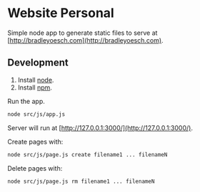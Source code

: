 # Website Personal

Simple node app to generate static files to serve at [http://bradleyoesch.com](http://bradleyoesch.com).

## Development

1. Install [node](https://developer.mozilla.org/en-US/docs/Learn/Server-side/Express_Nodejs/development_environment#installing_node).
1. Install [npm](https://www.npmjs.com/get-npm).

Run the app.
```bash
node src/js/app.js
```

Server will run at [http://127.0.0.1:3000/](http://127.0.0.1:3000/).

Create pages with:
```bash
node src/js/page.js create filename1 ... filenameN
```

Delete pages with:
```bash
node src/js/page.js rm filename1 ... filenameN
```
